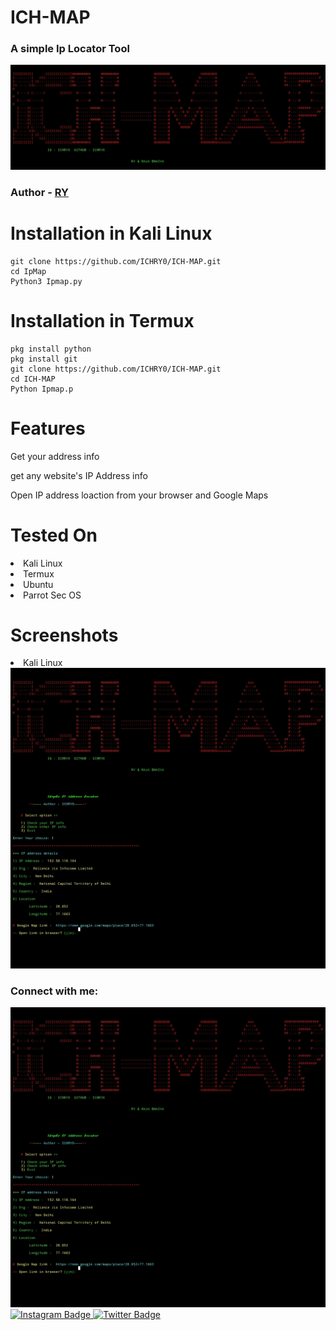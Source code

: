 # ICH-MAP
### A simple Ip Locator Tool 
  <a href="https://github.com/ichry0">
    <img src="Screenshot_2024-12-06-21-05-42-393_com.termux-edit.jpg" alt="Github Badge"/>
  </a>

### Author - [RY](https://github.com/ichry0)
# Installation in Kali Linux

```
git clone https://github.com/ICHRY0/ICH-MAP.git
cd IpMap
Python3 Ipmap.py
```
# Installation in Termux

```
pkg install python
pkg install git
git clone https://github.com/ICHRY0/ICH-MAP.git
cd ICH-MAP
Python Ipmap.p
```
# Features
<p>Get your address info</p>
<p>get any website's IP Address info</p>
<p>Open IP address loaction from your browser and Google Maps</p>

# Tested On
<li> Kali Linux</li>
<li>Termux</li>
<li>Ubuntu</li>
<li>Parrot Sec OS</li>

# Screenshots
<li>Kali Linux</li>

<a href="https://github.com/ichry0">
    <img src="Screenshot_2024-12-06-21-05-13-847_com.termux-edit.jpg" alt="TOOL SCREEN SHOT"/>
  </a>

  
### Connect with me:
<div id="badges">
  <a href="https://github.com/ichry0">
    <img src=" Screenshot_2024-12-06-21-05-13-847_com.termux-edit.jpg" alt="Github Badge"/>
  </a>
  
   <a href="https://www.instagram.com/ichry0">
    <img src="https://img.shields.io/badge/Instagram-purple?style=for-the-badge&logo=instagram&logoColor=white" alt="Instagram Badge"/>
  </a>
   
   <a href="https://twitter.com/ichry0">
    <img src="https://img.shields.io/badge/Twitter-blue?style=for-the-badge&logo=twitter&logoColor=white" alt="Twitter Badge"/>
  </a>
</div>


